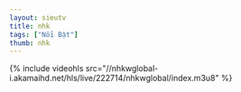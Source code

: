 ```yaml
---
layout: sieutv
title: nhk
tags: ["Nổi Bật"]
thumb: nhk
---
```

{% include videohls src="//nhkwglobal-i.akamaihd.net/hls/live/222714/nhkwglobal/index.m3u8" %}
